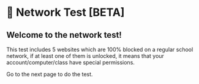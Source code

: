 # 🚫 Network Test \[BETA]

## Welcome to the network test!

This test includes 5 websites which are 100% blocked on a regular school network, if at least one of them is unlocked, it means that your account/computer/class have special permissions.

Go to the next page to do the test.
